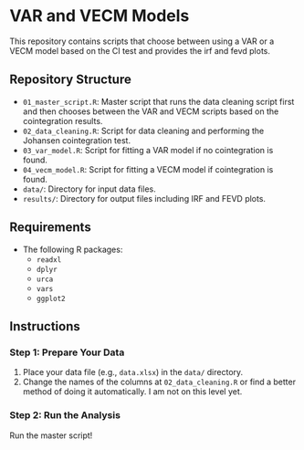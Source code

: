 # VAR and VECM Models

This repository contains scripts that choose between using a VAR or a VECM model based on the CI test and provides the irf and fevd plots.

## Repository Structure

- `01_master_script.R`: Master script that runs the data cleaning script first and then chooses between the VAR and VECM scripts based on the cointegration results.
- `02_data_cleaning.R`: Script for data cleaning and performing the Johansen cointegration test.
- `03_var_model.R`: Script for fitting a VAR model if no cointegration is found.
- `04_vecm_model.R`: Script for fitting a VECM model if cointegration is found.
- `data/`: Directory for input data files.
- `results/`: Directory for output files including IRF and FEVD plots.

## Requirements

- The following R packages:
  - `readxl`
  - `dplyr`
  - `urca`
  - `vars`
  - `ggplot2`

## Instructions

### Step 1: Prepare Your Data

1. Place your data file (e.g., `data.xlsx`) in the `data/` directory.
2. Change the names of the columns at `02_data_cleaning.R` or find a better method of doing it automatically. I am not on this level yet. 

### Step 2: Run the Analysis

Run the master script!